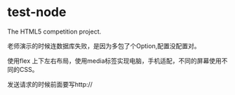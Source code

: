 # test-node
The HTML5 competition project.

老师演示的时候连数据库失败，是因为多包了个Option,配置没配置对。

使用flex 上下左右布局，使用media标签实现电脑，手机适配，不同的屏幕使用不同的CSS。

发送请求的时候前面要写http://
